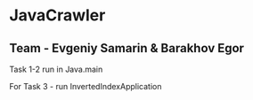 # JavaCrawler
## Team - Evgeniy Samarin & Barakhov Egor

Task 1-2 run in Java.main

For Task 3 - run InvertedIndexApplication
